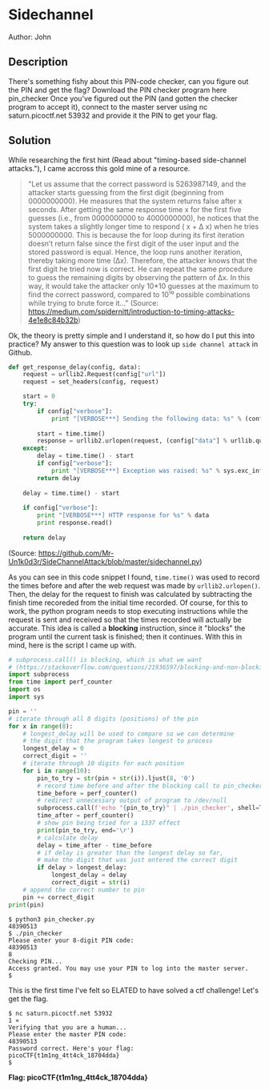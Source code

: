 # Sidechannel
Author: John

## Description
There's something fishy about this PIN-code checker, can you figure out the PIN and get the flag?
Download the PIN checker program here pin_checker
Once you've figured out the PIN (and gotten the checker program to accept it), connect to the master server using nc saturn.picoctf.net 53932 and provide it the PIN to get your flag.

## Solution
While researching the first hint (Read about "timing-based side-channel attacks."),
I came accross this gold mine of a resource.

> "Let us assume that the correct password is 5263987149, and the attacker starts guessing from the first digit (beginning from 0000000000). He measures that the system returns false after x seconds. After getting the same response time x for the first five guesses (i.e., from 0000000000 to 4000000000), he notices that the system takes a slightly longer time to respond ( x + ∆ x) when he tries 5000000000. This is because the for loop during its first iteration doesn’t return false since the first digit of the user input and the stored password is equal. Hence, the loop runs another iteration, thereby taking more time (∆x). Therefore, the attacker knows that the first digit he tried now is correct. He can repeat the same procedure to guess the remaining digits by observing the pattern of ∆x. In this way, it would take the attacker only 10*10 guesses at the maximum to find the correct password, compared to 10¹⁰ possible combinations while trying to brute force it…" (Source: https://medium.com/spidernitt/introduction-to-timing-attacks-4e1e8c84b32b)

Ok, the theory is pretty simple and I understand
it, so how do I put this into practice?
My answer to this question was to look up `side channel attack` in Github.

```python
def get_response_delay(config, data):
	request = urllib2.Request(config["url"])
	request = set_headers(config, request)

	start = 0
	try:
		if config["verbose"]:
			print "[VERBOSE***] Sending the following data: %s" % (config["data"] % urllib.quote(data))
		
		start = time.time()
		response = urllib2.urlopen(request, (config["data"] % urllib.quote(data)))
	except:
		delay = time.time() - start
		if config["verbose"]:
			print "[VERBOSE***] Exception was raised: %s" % sys.exc_info()[0]
		return delay
	
	delay = time.time() - start	
	
	if config["verbose"]:
		print "[VERBOSE***] HTTP response for %s" % data
		print response.read()
		
	return delay
```
(Source: https://github.com/Mr-Un1k0d3r/SideChannelAttack/blob/master/sidechannel.py)

As you can see in this code snippet I found, `time.time()` was used
to record the times before and after the web request was made by
`urllib2.urlopen()`. Then, the delay for the request to finish was
calculated by subtracting the finish time recoreded from the initial
time recorded. Of course, for this to work, the python program needs
to stop executing instructions while the request is sent and received
so that the times recorded will actually be accurate. This idea
is called a **blocking** instruction, since it "blocks" the program
until the current task is finished; then it continues. With this
in mind, here is the script I came up with.

```python
# subprocess.call() is blocking, which is what we want
# (https://stackoverflow.com/questions/21936597/blocking-and-non-blocking-subprocess-calls)
import subprocess
from time import perf_counter
import os
import sys

pin = ''
# iterate through all 8 digits (positions) of the pin
for x in range(8):
    # longest_delay will be used to compare so we can determine
    # the digit that the program takes longest to process
    longest_delay = 0
    correct_digit = ''
    # iterate through 10 digits for each position
    for i in range(10):
        pin_to_try = str(pin + str(i)).ljust(8, '0')
        # record time before and after the blocking call to pin_checker 
        time_before = perf_counter()
        # redirect unnecessary output of program to /dev/null
        subprocess.call(f'echo "{pin_to_try}" | ./pin_checker', shell=True, stdout=open(os.devnull, 'wb'))
        time_after = perf_counter()
        # show pin being tried for a 1337 effect
        print(pin_to_try, end='\r')
        # calculate delay
        delay = time_after - time_before
        # if delay is greater than the longest delay so far,
        # make the digit that was just entered the correct digit
        if delay > longest_delay:
            longest_delay = delay
            correct_digit = str(i)
    # append the correct number to pin
    pin += correct_digit
print(pin)
```

```
$ python3 pin_checker.py
48390513
$ ./pin_checker         
Please enter your 8-digit PIN code:
48390513
8
Checking PIN...
Access granted. You may use your PIN to log into the master server.
$
```
This is the first time I've felt so ELATED to have solved a ctf challenge!
Let's get the flag.

```
$ nc saturn.picoctf.net 53932                                                                                 1 ⨯
Verifying that you are a human...
Please enter the master PIN code:
48390513
Password correct. Here's your flag:
picoCTF{t1m1ng_4tt4ck_18704dda}
$
```

**Flag: picoCTF{t1m1ng_4tt4ck_18704dda}**